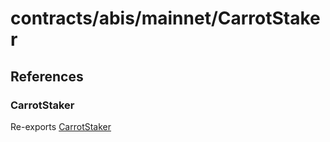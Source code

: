 # contracts/abis/mainnet/CarrotStaker

## References

### CarrotStaker

Re-exports [CarrotStaker](CarrotStaker.md#carrotstaker)
